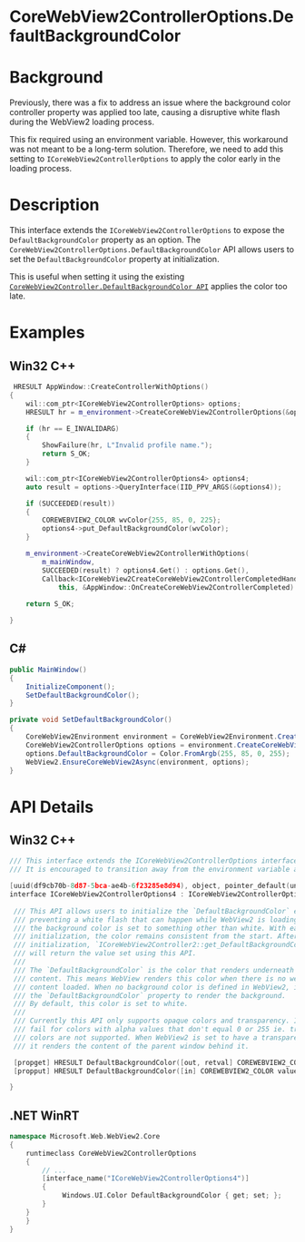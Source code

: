 CoreWebView2ControllerOptions.DefaultBackgroundColor
===
# Background

Previously, there was a fix to address an issue where the background color controller property
was applied too late, causing a disruptive white flash during the WebView2 loading process.

This fix required using an environment variable. However, this workaround was not meant to be 
a long-term solution. Therefore, we need to add this setting to `ICoreWebView2ControllerOptions` 
to apply the color early in the loading process.

# Description

This interface extends the `ICoreWebView2ControllerOptions` to expose the `DefaultBackgroundColor` 
property as an option.
The `CoreWebView2ControllerOptions.DefaultBackgroundColor` API  allows users to set the 
`DefaultBackgroundColor` property at initialization.

This is useful when setting it using the existing [`CoreWebView2Controller.DefaultBackgroundColor API`](https://learn.microsoft.com/en-us/dotnet/api/microsoft.web.webview2.core.corewebview2controller.defaultbackgroundcolor?view=webview2-dotnet-1.0.2792.45)
applies the color too late.



# Examples

## Win32 C++
```cpp
 HRESULT AppWindow::CreateControllerWithOptions()
{
    wil::com_ptr<ICoreWebView2ControllerOptions> options;
    HRESULT hr = m_environment->CreateCoreWebView2ControllerOptions(&options);

    if (hr == E_INVALIDARG)
    {
        ShowFailure(hr, L"Invalid profile name.");
        return S_OK;
    }

    wil::com_ptr<ICoreWebView2ControllerOptions4> options4;
    auto result = options->QueryInterface(IID_PPV_ARGS(&options4));

    if (SUCCEEDED(result))
    {
        COREWEBVIEW2_COLOR wvColor{255, 85, 0, 225};
        options4->put_DefaultBackgroundColor(wvColor);
    }

    m_environment->CreateCoreWebView2ControllerWithOptions(
        m_mainWindow,
        SUCCEEDED(result) ? options4.Get() : options.Get(),
        Callback<ICoreWebView2CreateCoreWebView2ControllerCompletedHandler>(
            this, &AppWindow::OnCreateCoreWebView2ControllerCompleted).Get());
    
    return S_OK;

}
```



## C#
```c#
public MainWindow()
{
    InitializeComponent();
    SetDefaultBackgroundColor();
}

private void SetDefaultBackgroundColor()
{
    CoreWebView2Environment environment = CoreWebView2Environment.CreateAsync();
    CoreWebView2ControllerOptions options = environment.CreateCoreWebView2ControllerOptions();
    options.DefaultBackgroundColor = Color.FromArgb(255, 85, 0, 255);
    WebView2.EnsureCoreWebView2Async(environment, options);  
}

```



# API Details

## Win32 C++
 ```cpp
/// This interface extends the ICoreWebView2ControllerOptions interface to expose the DefaultBackgroundColor property.
/// It is encouraged to transition away from the environment variable and use this API solution to apply the property.

[uuid(df9cb70b-8d87-5bca-ae4b-6f23285e8d94), object, pointer_default(unique)]
interface ICoreWebView2ControllerOptions4 : ICoreWebView2ControllerOptions3 {
  
  /// This API allows users to initialize the `DefaultBackgroundColor` early,
  /// preventing a white flash that can happen while WebView2 is loading when
  /// the background color is set to something other than white. With early
  /// initialization, the color remains consistent from the start. After
  /// initialization, `ICoreWebView2Controller2::get_DefaultBackgroundColor`
  /// will return the value set using this API. 
  ///
  /// The `DefaultBackgroundColor` is the color that renders underneath all web
  /// content. This means WebView renders this color when there is no web 
  /// content loaded. When no background color is defined in WebView2, it uses
  /// the `DefaultBackgroundColor` property to render the background.
  /// By default, this color is set to white.
  ///
  /// Currently this API only supports opaque colors and transparency. It will
  /// fail for colors with alpha values that don't equal 0 or 255 ie. translucent
  /// colors are not supported. When WebView2 is set to have a transparent background, 
  /// it renders the content of the parent window behind it.

  [propget] HRESULT DefaultBackgroundColor([out, retval] COREWEBVIEW2_COLOR* value);
  [propput] HRESULT DefaultBackgroundColor([in] COREWEBVIEW2_COLOR value);

}
```



## .NET WinRT

```cpp
namespace Microsoft.Web.WebView2.Core
{
    runtimeclass CoreWebView2ControllerOptions
    { 
        // ...
        [interface_name("ICoreWebView2ControllerOptions4")]
        {
             Windows.UI.Color DefaultBackgroundColor { get; set; };
        }
    }
    }
}

```

